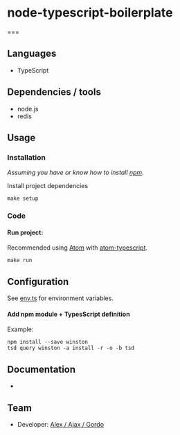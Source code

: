 # node-typescript-boilerplate
===


## Languages

* TypeScript

## Dependencies / tools

* node.js
* redis


## Usage

### Installation

*Assuming you have or know how to install [npm](https://npmjs.org/).*

Install project dependencies

```
make setup
```

### Code

#### Run project:

Recommended using [Atom](https://atom.io/) with [atom-typescript](https://github.com/TypeStrong/atom-typescript).

```
make run
```


## Configuration

See [env.ts](app/env.ts) for environment variables.


#### Add npm module + TypesScript definition

Example:

```
npm install --save winston
tsd query winston -a install -r -o -b tsd
```

## Documentation

 -

## Team

* Developer: [Alex / Ajax / Gordo](https://github.com/KATT)
